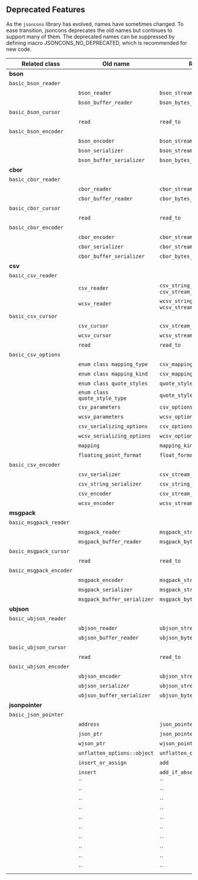 ## Deprecated Features

As the `jsoncons` library has evolved, names have sometimes changed. To ease transition, jsoncons deprecates the old names but continues to support many of them. The deprecated names can be suppressed by defining macro JSONCONS_NO_DEPRECATED, which is recommended for new code.

Related class|Old name|Replacement
--------|-----------|--------------
__bson__|&nbsp;|&nbsp;
`basic_bson_reader`|&nbsp;|&nbsp;
&nbsp;|`bson_reader`|`bson_stream_reader`
&nbsp;|`bson_buffer_reader`|`bson_bytes_reader`
`basic_bson_cursor`|&nbsp;|&nbsp;
&nbsp;|`read`|`read_to`
`basic_bson_encoder`|&nbsp;|&nbsp;
&nbsp;|`bson_encoder`|`bson_stream_encoder`
&nbsp;|`bson_serializer`|`bson_stream_encoder`
&nbsp;|`bson_buffer_serializer`|`bson_bytes_encoder`
__cbor__|&nbsp;|&nbsp;
`basic_cbor_reader`|&nbsp;|&nbsp;
&nbsp;|`cbor_reader`|`cbor_stream_reader`
&nbsp;|`cbor_buffer_reader`|`cbor_bytes_reader`
`basic_cbor_cursor`|&nbsp;|&nbsp;
&nbsp;|`read`|`read_to`
`basic_cbor_encoder`|&nbsp;|&nbsp;
&nbsp;|`cbor_encoder`|`cbor_stream_encoder`
&nbsp;|`cbor_serializer`|`cbor_stream_encoder`
&nbsp;|`cbor_buffer_serializer`|`cbor_bytes_encoder`
__csv__|&nbsp;|&nbsp;
`basic_csv_reader`|&nbsp;|&nbsp;
&nbsp;|`csv_reader`|`csv_string_reader` or `csv_stream_reader`
&nbsp;|`wcsv_reader`|`wcsv_string_reader` or `wcsv_stream_reader`
`basic_csv_cursor`|&nbsp;|&nbsp;
&nbsp;|`csv_cursor`|`csv_stream_cursor`
&nbsp;|`wcsv_cursor`|`wcsv_stream_cursor`
&nbsp;|`read`|`read_to`
`basic_csv_options`|&nbsp;|&nbsp;
&nbsp;|`enum class mapping_type`|`csv_mapping_kind`
&nbsp;|`enum class mapping_kind`|`csv_mapping_kind`
&nbsp;|`enum class quote_styles`|`quote_style_kind`
&nbsp;|`enum class quote_style_type`|`quote_style_kind`
&nbsp;|`csv_parameters`|`csv_options`
&nbsp;|`wcsv_parameters`|`wcsv_options`
&nbsp;|`csv_serializing_options`|`csv_options`
&nbsp;|`wcsv_serializing_options`|`wcsv_options`
&nbsp;|`mapping`|`mapping_kind`
&nbsp;|`floating_point_format`|`float_format`
`basic_csv_encoder`|&nbsp;|&nbsp;
&nbsp;|`csv_serializer`|`csv_stream_encoder`
&nbsp;|`csv_string_serializer`|`csv_string_encoder`
&nbsp;|`csv_encoder`|`csv_stream_encoder`
&nbsp;|`wcsv_encoder`|`wcsv_stream_encoder`
__msgpack__|&nbsp;|&nbsp;
`basic_msgpack_reader`|&nbsp;|&nbsp;
&nbsp;|`msgpack_reader`|`msgpack_stream_reader`
&nbsp;|`msgpack_buffer_reader`|`msgpack_bytes_reader`
`basic_msgpack_cursor`|&nbsp;|&nbsp;
&nbsp;|`read`|`read_to`
`basic_msgpack_encoder`|&nbsp;|&nbsp;
&nbsp;|`msgpack_encoder`|`msgpack_stream_encoder`
&nbsp;|`msgpack_serializer`|`msgpack_stream_encoder`
&nbsp;|`msgpack_buffer_serializer`|`msgpack_bytes_encoder`
__ubjson__|&nbsp;|&nbsp;
`basic_ubjson_reader`|&nbsp;|&nbsp;
&nbsp;|`ubjson_reader`|`ubjson_stream_reader`
&nbsp;|`ubjson_buffer_reader`|`ubjson_bytes_reader`
`basic_ubjson_cursor`|&nbsp;|&nbsp;
&nbsp;|`read`|`read_to`
`basic_ubjson_encoder`|&nbsp;|&nbsp;
&nbsp;|`ubjson_encoder`|`ubjson_stream_encoder`
&nbsp;|`ubjson_serializer`|`ubjson_stream_encoder`
&nbsp;|`ubjson_buffer_serializer`|`ubjson_bytes_encoder`
__jsonpointer__|&nbsp;|&nbsp;
`basic_json_pointer`|&nbsp;|&nbsp;
&nbsp;|`address`|`json_pointer`
&nbsp;|`json_ptr`|`json_pointer`
&nbsp;|`wjson_ptr`|`wjson_pointer`
&nbsp;|`unflatten_options::object`|`unflatten_options::assume_object`
&nbsp;|`insert_or_assign`|`add`
&nbsp;|`insert`|`add_if_absent`
&nbsp;|``|``
&nbsp;|``|``
&nbsp;|``|``
&nbsp;|``|``
&nbsp;|``|``
&nbsp;|``|``
&nbsp;|``|``
&nbsp;|``|``
&nbsp;|``|``
&nbsp;|``|``

